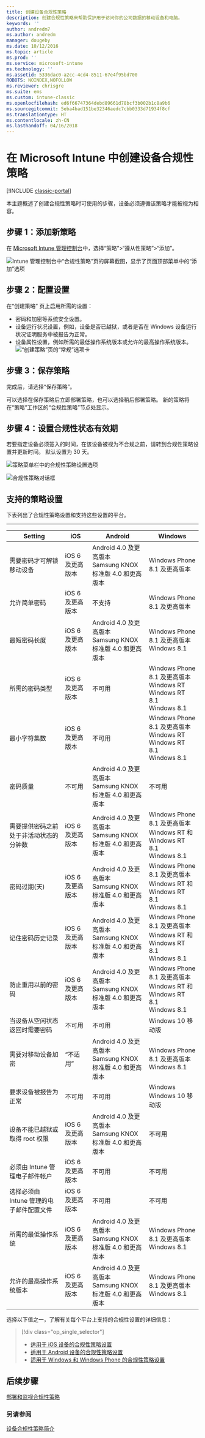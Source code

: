 ```yaml
---
title: 创建设备合规性策略
description: 创建合规性策略来帮助保护用于访问你的公司数据的移动设备和电脑。
keywords: ''
author: andredm7
ms.author: andredm
manager: dougeby
ms.date: 10/12/2016
ms.topic: article
ms.prod: ''
ms.service: microsoft-intune
ms.technology: ''
ms.assetid: 5336dac0-a2cc-4cd4-8511-67e4f95bd700
ROBOTS: NOINDEX,NOFOLLOW
ms.reviewer: chrisgre
ms.suite: ems
ms.custom: intune-classic
ms.openlocfilehash: ed6f66747364debd89661d78bcf3b002b1c8a9b6
ms.sourcegitcommit: 5eba4bad151be32346aedc7cbb0333d71934f8cf
ms.translationtype: HT
ms.contentlocale: zh-CN
ms.lasthandoff: 04/16/2018
---
```

# <a name="create-a-device-compliance-policy-in-microsoft-intune"></a>在 Microsoft Intune 中创建设备合规性策略

[!INCLUDE [classic-portal](../includes/classic-portal.md)]

本主题概述了创建合规性策略时可使用的步骤，设备必须遵循该策略才能被视为相容。

##  <a name="step-1-add-a-new-policy"></a>步骤 1：添加新策略
  在 [Microsoft Intune 管理控制台](https://manage.microsoft.com)中，选择“策略”&gt;“遵从性策略”&gt;“添加”。

  ![Intune 管理控制台中“合规性策略”页的屏幕截图，显示了页面顶部菜单中的“添加”选项](./media/intune-sa-3a-add-compliance-policy.png)

##  <a name="step-2--configure-settings"></a>步骤 2：配置设置
在“创建策略” 页上启用所需的设置：
  -   密码和加密等系统安全设置。
  -   设备运行状况设置，例如，设备是否已越狱，或者是否在 Windows 设备运行状况证明服务中被报告为正常。
  -   设备属性设置，例如所需的最低操作系统版本或允许的最高操作系统版本。
![“创建策略”页的“常规”选项卡](./media/intune-sa-3b-create-policy.png)


##  <a name="step-3-save-the-policy"></a>步骤 3：保存策略
完成后，请选择“保存策略”。

可以选择在保存策略后立即部署策略，也可以选择稍后部署策略。 新的策略将在“策略”工作区的“合规性策略”节点处显示。

##  <a name="step-4-set-the-compliance-status-validity-period"></a>步骤 4：设置合规性状态有效期
若要指定设备必须签入的时间，在该设备被视为不合规之前，请转到合规性策略设置并更新时间。 默认设置为 30 天。

![策略菜单栏中的合规性策略设置选项](../media/mdm-compliance-policy-settings.png)

![合规性策略对话框](../media/mdm-ca-compliance-status-validity-period.png)

## <a name="supported-policy-settings"></a>支持的策略设置
下表列出了合规性策略设置和支持这些设置的平台。

-------------

|Setting|iOS|Android|Windows|
|-----|----|-----|-----|
|需要密码才可解锁移动设备|iOS 6 及更高版本|Android 4.0 及更高版本 <br>Samsung KNOX 标准版 4.0 和更高版本|Windows Phone 8.1 及更高版本|
|允许简单密码|iOS 6 及更高版本|不支持|Windows Phone 8.1 及更高版本|
|最短密码长度|iOS 6 及更高版本| Android 4.0 及更高版本<br>Samsung KNOX 标准版 4.0 和更高版本| Windows Phone 8.1 及更高版本<br>Windows 8.1|
|所需的密码类型|iOS 6 及更高版本|不可用|Windows Phone 8.1 及更高版本 <br>Windows RT<br> Windows RT 8.1 <br>Windows 8.1|
|最小字符集数|iOS 6 及更高版本|不可用|Windows Phone 8.1 及更高版本 <br>Windows RT<br> Windows RT 8.1 <br>Windows 8.1|
|密码质量|不可用|Android 4.0 及更高版本 <br>Samsung KNOX 标准版 4.0 和更高版本|不可用|
|需要提供密码之前处于非活动状态的分钟数|iOS 6 及更高版本|Android 4.0 及更高版本<br>Samsung KNOX 标准版 4.0 和更高版本|Windows Phone 8.1 及更高版本<br>Windows RT 和 Windows RT 8.1<br>Windows 8.1|
|密码过期(天)|iOS 6 及更高版本|Android 4.0 及更高版本<br>Samsung KNOX 标准版 4.0 和更高版本|Windows Phone 8.1 及更高版本<br>Windows RT 和 Windows RT 8.1<br>Windows 8.1|
|记住密码历史记录|iOS 6 及更高版本|Android 4.0 及更高版本<br>Samsung KNOX 标准版 4.0 和更高版本|Windows Phone 8.1 及更高版本<br>Windows RT 和 Windows RT 8.1<br>Windows 8.1|
|防止重用以前的密码|iOS 6 及更高版本|Android 4.0 及更高版本<br>Samsung KNOX 标准版 4.0 和更高版本|Windows Phone 8.1 及更高版本<br>Windows RT 和 Windows RT 8.1<br>Windows 8.1|
|当设备从空闲状态返回时需要密码| 不可用| 不可用|Windows 10 移动版|
|需要对移动设备加密|“不适用”|Android 4.0 及更高版本<br>Samsung KNOX 标准版 4.0 和更高版本|Windows Phone 8.1 及更高版本<br> Windows 8.1|
|要求设备被报告为正常| 不可用| 不可用|Windows <br>Windows 10 移动版|
|设备不能已越狱或取得 root 权限|iOS 6 及更高版本|Android 4.0 及更高版本<br>Samsung KNOX 标准版 4.0 和更高版本|不可用|
|必须由 Intune 管理电子邮件帐户|iOS 6 及更高版本|不可用| 不可用|
|选择必须由 Intune 管理的电子邮件配置文件|iOS 6 及更高版本|不可用| 不可用|
|所需的最低操作系统|iOS 6 及更高版本|Android 4.0 及更高版本<br>Samsung KNOX 标准版 4.0 和更高版本| Windows Phone 8.1 及更高版本<br>Windows 8.1|
|允许的最高操作系统版本|iOS 6 及更高版本|Android 4.0 及更高版本<br>Samsung KNOX 标准版 4.0 和更高版本|Windows Phone 8.1 及更高版本<br>Windows 8.1|

选择以下值之一，了解有关每个平台上支持的合规性设置的详细信息：
> [!div class="op_single_selector"]
> - [适用于 iOS 设备的合规性策略设置](ios-compliance-policy-settings-in-microsoft-intune.md)
> - [适用于 Android 设备的合规性策略设置](android-compliance-policy-settings-in-microsoft-intune.md)
> - [适用于 Windows 和 Windows Phone 的合规性策略设置](windows-compliance-policy-settings-in-microsoft-intune.md)


## <a name="next-steps"></a>后续步骤
[部署和监视合规性策略](deploy-and-monitor-a-device-compliance-policy-in-microsoft-intune.md)

### <a name="see-also"></a>另请参阅
[设备合规性策略简介](introduction-to-device-compliance-policies-in-microsoft-intune.md)
